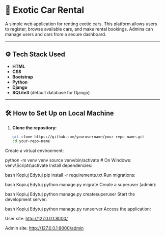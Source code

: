 # 🚗 Exotic Car Rental

A simple web application for renting exotic cars. This platform allows users to register, browse available cars, and make rental bookings. Admins can manage users and cars from a secure dashboard.

---

## ⚙️ Tech Stack Used

- **HTML**
- **CSS**
- **Bootstrap**
- **Python**
- **Django**
- **SQLite3** (default database for Django)

---

## 🛠️ How to Set Up on Local Machine

1. **Clone the repository:**

   ```bash
   git clone https://github.com/yourusername/your-repo-name.git
   cd your-repo-name
Create a virtual environment:


python -m venv venv
source venv/bin/activate   # On Windows: venv\Scripts\activate
Install dependencies:

bash
Kopiuj
Edytuj
pip install -r requirements.txt
Run migrations:

bash
Kopiuj
Edytuj
python manage.py migrate
Create a superuser (admin):

bash
Kopiuj
Edytuj
python manage.py createsuperuser
Start the development server:

bash
Kopiuj
Edytuj
python manage.py runserver
Access the application:

User site: http://127.0.0.1:8000/

Admin site: http://127.0.0.1:8000/admin
